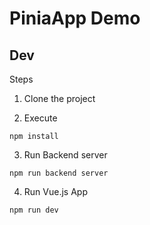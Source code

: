 # PiniaApp Demo

## Dev
Steps

1. Clone the project
   
2. Execute
```
npm install
```

3. Run Backend server
```
npm run backend server
```

4. Run Vue.js App
```
npm run dev
```